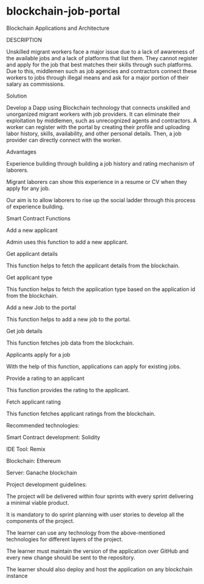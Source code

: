 # blockchain-job-portal
Blockchain Applications and Architecture

DESCRIPTION

Unskilled migrant workers face a major issue due to a lack of awareness of the available jobs and a lack of platforms that list them. They cannot register and apply for the job that best matches their skills through such platforms. Due to this, middlemen such as job agencies and contractors connect these workers to jobs through illegal means and ask for a major portion of their salary as commissions. 

Solution 

Develop a Dapp using Blockchain technology that connects unskilled and unorganized migrant workers with job providers. It can eliminate their exploitation by middlemen, such as unrecognized agents and contractors. A worker can register with the portal by creating their profile and uploading labor history, skills, availability, and other personal details. Then, a job provider can directly connect with the worker.  

Advantages 

Experience building through building a job history and rating mechanism of laborers. 

Migrant laborers can show this experience in a resume or CV when they apply for any job. 

Our aim is to allow laborers to rise up the social ladder through this process of experience building. 

Smart Contract Functions 

Add a new applicant  

Admin uses this function to add a new applicant. 

Get applicant details 

This function helps to fetch the applicant details from the blockchain.     

Get applicant type 

This function helps to fetch the application type based on the application id from the blockchain. 

Add a new Job to the portal 

This function helps to add a new job to the portal. 

Get job details 

This function fetches job data from the blockchain. 

Applicants apply for a job 

With the help of this function, applications can apply for existing jobs. 

Provide a rating to an applicant 

This function provides the rating to the applicant. 

Fetch applicant rating 

This function fetches applicant ratings from the blockchain. 

 

Recommended technologies: 

Smart Contract development: Solidity 

IDE Tool: Remix 

Blockchain: Ethereum 

Server: Ganache blockchain 

 

Project development guidelines: 

The project will be delivered within four sprints with every sprint delivering a minimal viable product. 

It is mandatory to do sprint planning with user stories to develop all the components of the project. 

The learner can use any technology from the above-mentioned technologies for different layers of the project. 

The learner must maintain the version of the application over GitHub and every new change should be sent to the repository. 

The learner should also deploy and host the application on any blockchain instance
